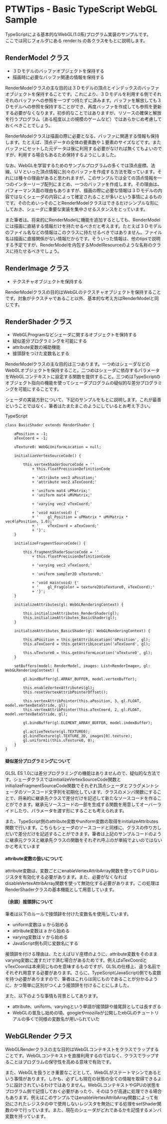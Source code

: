 # PTWTips - Basic TypeScript WebGL Sample

TypeScriptによる基本的なWebGL(1.0系)プログラム実装のサンプルです。  
ここでは同じフォルダにある render.ts の各クラスをもとに説明します。

## RenderModel クラス

- ３Ｄモデルのバッファオブジェクトを保持する
- 描画時に必要なバッファ関連の情報を保持する

RenderModelクラスの主な目的は３Ｄモデルの頂点とインデックスのバッファオブジェクトを保持することです。これにより、３Ｄモデルを利用する側でそれぞれのバッファへの参照を一つずつ持たずに済みます。バッファを解放しても３Ｄモデルへの参照を保持することができ、再度バッファを作成しても参照を更新する必要がなくなります。初歩的なことではありますが、リソースの確保と解放を行うプログラム（ある程度以上の規模のゲームなど）ではあらかじめ考慮しておくべきことでしょう。

RenderModelクラスは描画の際に必要となる、バッファに関連する情報も保持します。たとえば、頂点データの全体の要素数や１要素のサイズなどです。またバッファにセットした元データは後に利用する必要がなければ無くてもよいのですが、利用する場合もあるため保持するようにしました。

なお、WebGLを学習するためのサンプルプログラムの多くでは頂点座標、法線、ＵＶといった頂点情報に別々のバッファを作成する方法を取っています。それには種々の理由があると思われますが、このサンプルでは全ての頂点情報を一つのインターリーブ配列にまとめ、一つのバッファを作成します。その理由は、パフォーマンス面の理由もありますが、描画の際に必要な情報は３Ｄモデルの内容ではなくシェーダの内容によって確定されることが多いという事情によるものです。そのためいっそのことRenderModelクラスはできるだけシンプルな形にしておき、シェーダに重要な実装を集中させるスタンスをとっています。

また筆者は、将来的にRenderModelに機能を追加するとしても、RenderModelには描画に直結する情報だけを持たせるべきだと考えます。たとえば３Ｄモデルのファイル名などの情報はこのクラスに持たせるべきではありません。ファイル名は描画に直接関係がない情報だからです。そういった情報は、他のtipsで説明する予定ですが、RenderModelを内包するModelResourceのような名称のクラスに持たせるべきでしょう。

## RenderImage クラス

- テクスチャオブジェクトを保持する

RenderModelクラスの目的はWebGLのテクスチャオブジェクトを保持することです。対象がテクスチャであること以外、基本的な考え方はRenderModelと同じです。

## RenderShader クラス

- WebGLProgramなどシェーダに関するオブジェクトを保持する
- 疑似差分プログラミングを可能にする
- attribute変数の補助機能
- 接頭辞をつけた変数名とする

RenderModelクラスの主な目的は三つあります。一つめはシェーダなどのWebGLオブジェクトを保持すること。二つめはシェーダに依存するパラメータをWebGLコンテキストに設定する関数を提供すること。三つめはTypeScriptのオブジェクト指向の機能を使ってシェーダプログラムの疑似的な差分プログラミングを可能にすることです。

シェーダの実装方針について、下記のサンプルをもとに説明します。これが最善ということではなく、筆者はたまたまこのようにしているとお考え下さい。

TypeScript

    class BasicShader extends RenderShader {

        aPosition = -1;
        aTexCoord = -1;

        uTexture0: WebGLUniformLocation = null;

        initializeVertexSourceCode() {

            this.vertexShaderSourceCode = ''
                + this.floatPrecisionDefinitionCode

                + 'attribute vec3 aPosition;'
                + 'attribute vec2 aTexCoord;'

                + 'uniform mat4 uPMatrix;'
                + 'uniform mat4 uMVMatrix;'

                + 'varying vec2 vTexCoord;'

                + 'void main(void) {'
                + '	   gl_Position = uPMatrix * uMVMatrix * vec4(aPosition, 1.0);'
                + '    vTexCoord = aTexCoord;'
                + '}';
        }

        initializeFragmentSourceCode() {

            this.fragmentShaderSourceCode = ''
                + this.floatPrecisionDefinitionCode

                + 'varying vec2 vTexCoord;'

                + 'uniform sampler2D uTexture0;'

                + 'void main(void) {'
                + '    gl_FragColor = texture2D(uTexture0, vTexCoord);'
                + '}';
        }

        initializeAttributes(gl: WebGLRenderingContext) {

            this.initializeAttributes_RenderShader(gl);
            this.initializeAttributes_BasicShader(gl);
        }

        initializeAttributes_BasicShader(gl: WebGLRenderingContext) {

            this.aPosition = this.getAttribLocation('aPosition', gl);
            this.aTexCoord = this.getAttribLocation('aTexCoord', gl);

            this.uTexture0 = this.getUniformLocation('uTexture0', gl);
        }

        setBuffers(model: RenderModel, images: List<RenderImage>, gl: WebGLRenderingContext) {

            gl.bindBuffer(gl.ARRAY_BUFFER, model.vertexBuffer);

            this.enableVertexAttributes(gl);
            this.resetVertexAttribPointerOffset();

            this.vertexAttribPointer(this.aPosition, 3, gl.FLOAT, model.vertexDataStride, gl);
            this.vertexAttribPointer(this.aTexCoord, 2, gl.FLOAT, model.vertexDataStride, gl);

            gl.bindBuffer(gl.ELEMENT_ARRAY_BUFFER, model.indexBuffer);

            gl.activeTexture(gl.TEXTURE0);
            gl.bindTexture(gl.TEXTURE_2D, images[0].texture);
            gl.uniform1i(this.uTexture0, 0);
        }
    }


#### 疑似差分プログラミングについて
GLSL ES 1.0には差分プログラミングの機能はありませんので、疑似的な方法です。シェーダクラスではinitializeVertexSourceCode関数とinitializeFragmentSourceCode関数でそれぞれ頂点シェーダとフラグメントシェーダのソースコード文字列を初期化しています。クラスのメンバ関数にすることで、将来的に継承先クラスで差分だけを記述して新たなソースコードを作ることができます。継承元ソースコードの一部を生成する関数を用意してオーバーライドしたり、パラメータを渡す形にすることも考えられます。

また、TypeScript側のattribute変数やuniform変数の取得をinitializeAttributes関数で行います。こちらもシェーダのソースコードと同様に、クラスの作り方しだいで差分だけを記述することができます。筆者は上記のサンプルコードのように継承元クラスと継承先クラスの関数をそれぞれ呼ぶのが単純でよいのではないかと考えています

#### attribute変数の扱いについて
attribute変数は、変数ごとにenableVertexAttribArray関数を使ってＧＰＵのレジスタを有効化する必要があります。また、必要がなくなればdisableVertexAttribArray関数を使って無効化する必要があります。この処理はRenderShaderクラスの基本機能として用意しています。  

#### （余談）接頭辞について
筆者は以下のルールで接頭辞を付けた変数名を使用しています。

- uniform変数は u から始める
- attribute変数は a から始める
- varying変数は v から始める
- JavaScript側も同じ変数名にする

接頭辞を付ける理由は、たとえばＵＶ座標のように、attribute変数をそのままvarying変数に渡すだけで済む場合があるためです。例えばaTexCoordとvTexCoordは本来同じものを意味するものですが、GLSLの仕様上、違う名前でそれぞれ用意する必要があります。さらに、TypeScript(JavaScript)側でも変数を持つ必要がありますので、筆者はこれらは同じものであることが分かるように、かつ簡単に区別がつくよう接頭辞を付けることにしました。

また、以下のような事情も背景としてあります。

- attribute、uniform、varyingという単語が接頭辞や接尾辞としては長すぎる
- WebGLの普及し始めの頃、googleやmozillaが公開したebGLのチュートリアルの多くで同様の変数名が用いられていた

## WebGLRender クラス
WebGLRenderクラスの主な目的はWebGLコンテキストをクラスでラップすることです。WebGLコンテキストを直接利用するのではなく、クラスでラップすることはプログラムの保守性を高める意味で有効です。

また、WebGLを扱うとき重要なこととして、WebGLがステートマシンであるという事情があります。しかも、必ずしも現在の状態の全ての情報を取得できるように設計されているわけではありません。WebGLコンテキストやGPUの状態をプログラム側で記憶しておく必要があったり、そのほうが高速に処理できる場合もあります。例えばこのサンプルではenableVertexAttribArray関数によって有効にされたレジスタの中で使用しないレジスタを無効にする処理をsetShader関数の中で行っています。また、現在のシェーダがどれであるかを記憶するメンバ変数を持っています。
